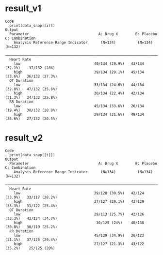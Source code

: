 # result_v1

    Code
      print(data_snap[[i]])
    Output
      Parameter                                A: Drug X        B: Placebo     C: Combination
        Analysis Reference Range Indicator      (N=134)          (N=134)          (N=132)    
      ———————————————————————————————————————————————————————————————————————————————————————
      Heart Rate                                                                             
        low                                  40/134 (29.9%)   43/134 (32.1%)    37/132 (28%) 
        high                                 39/134 (29.1%)   45/134 (33.6%)   36/132 (27.3%)
      QT Duration                                                                            
        low                                  33/134 (24.6%)   44/134 (32.8%)   47/132 (35.6%)
        high                                 30/134 (22.4%)   42/134 (31.3%)   34/132 (25.8%)
      RR Duration                                                                            
        low                                  45/134 (33.6%)   26/134 (19.4%)   38/132 (28.8%)
        high                                 29/134 (21.6%)   49/134 (36.6%)   27/132 (20.5%)

# result_v2

    Code
      print(data_snap[[i]])
    Output
      Parameter                                A: Drug X        B: Placebo     C: Combination
        Analysis Reference Range Indicator      (N=134)          (N=134)          (N=132)    
      ———————————————————————————————————————————————————————————————————————————————————————
      Heart Rate                                                                             
        low                                  39/128 (30.5%)   42/124 (33.9%)   33/117 (28.2%)
        high                                 37/127 (29.1%)   43/129 (33.3%)   31/122 (25.4%)
      QT Duration                                                                            
        low                                  29/113 (25.7%)   42/126 (33.3%)   43/124 (34.7%)
        high                                  30/125 (24%)    40/130 (30.8%)   30/119 (25.2%)
      RR Duration                                                                            
        low                                  45/129 (34.9%)   26/123 (21.1%)   37/126 (29.4%)
        high                                 27/127 (21.3%)   43/122 (35.2%)    25/125 (20%) 

